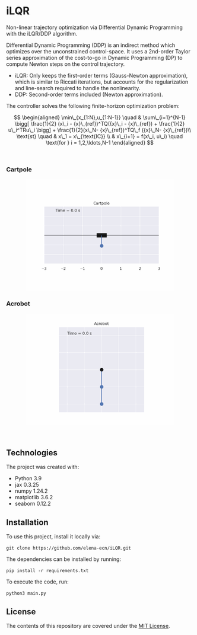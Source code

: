 # iLQR
Non-linear trajectory optimization via Differential Dynamic Programming with the iLQR/DDP algorithm.

Differential Dynamic Programming (DDP) is an indirect method which optimizes over the unconstrained control-space. It uses a 2nd-order Taylor series approximation of the cost-to-go in Dynamic Programming (DP) to compute Newton steps on the control trajectory.

* iLQR:  Only keeps the first-order terms (Gauss-Newton approximation), which is similar to Riccati iterations, but accounts for the regularization and line-search required to handle the nonlinearity.
* DDP: Second-order terms included (Newton approximation).

The controller solves the following finite-horizon optimization problem:

$$
\begin{aligned} 
\min\_{x_{1:N},u_{1:N-1}} \quad & \sum\_{i=1}^{N-1} \bigg[ \frac{1}{2} (x\_i - {x}\_{ref})^TQ({x}\_i - {x}\_{ref}) + \frac{1}{2} u\_i^TRu\_i \bigg] + \frac{1}{2}(x\_N- {x}\_{ref})^TQ\_f
({x}\_N- {x}\_{ref})\\
\text{st} \quad 
& x\_1 = x\_{\text{IC}} \\
& x\_{i+1} = f(x\_i, u\_i)  \quad \text{for } i = 1,2,\ldots,N-1  
\end{aligned}
$$


<br>

 ### Cartpole

 <p align="center" width="100%">
    <img src="images/cartpole_animation.gif" width="400">
</p>

### Acrobot

 <p align="center" width="100%">
    <img src="images/acrobot_animation.gif" width="400">
</p>

<br>

Technologies
------------
The project was created with:
* Python 3.9
* jax 0.3.25
* numpy 1.24.2
* matplotlib 3.6.2
* seaborn 0.12.2

Installation
------------

To use this project, install it locally via:
```
git clone https://github.com/elena-ecn/iLQR.git
```

The dependencies can be installed by running:
```
pip install -r requirements.txt
```

To execute the code, run:
```
python3 main.py
```

License
-------
The contents of this repository are covered under the [MIT License](LICENSE).
